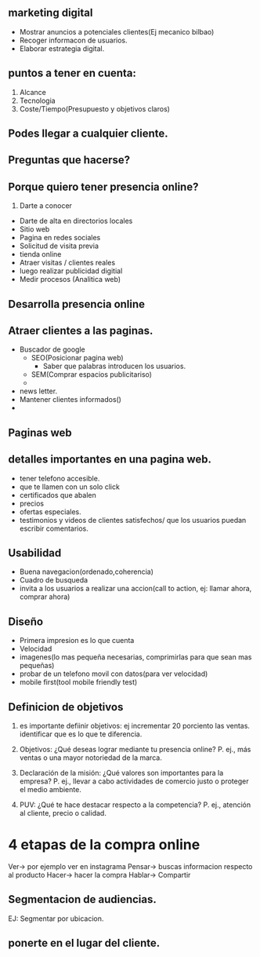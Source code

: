 ## marketing digital

- Mostrar anuncios a potenciales clientes(Ej mecanico bilbao)
- Recoger informacon de usuarios.
- Elaborar estrategia digital.

## puntos  a tener en cuenta:

1. Alcance
2. Tecnologia 
3. Coste/Tiempo(Presupuesto y objetivos claros)


## Podes llegar a cualquier cliente.



## Preguntas que hacerse?

## Porque quiero tener presencia online?

1. Darte a conocer
- Darte de alta en directorios locales
- Sitio web 
- Pagina en redes sociales
- Solicitud de visita previa
- tienda online
- Atraer visitas / clientes reales
- luego realizar publicidad digitial
- Medir procesos (Analitica web)

## Desarrolla presencia online


## Atraer clientes a las paginas.
- Buscador de google
    - SEO(Posicionar pagina web)
        - Saber que palabras introducen los usuarios.
    - SEM(Comprar espacios publicitariso)
    - 
- news letter.
- Mantener clientes informados()
- 

## Paginas web

## detalles importantes en una pagina web.
- tener telefono accesible.
- que te llamen con un solo click
- certificados que abalen 
- precios
- ofertas especiales.
- testimonios y videos de clientes satisfechos/ que los usuarios puedan escribir comentarios.

## Usabilidad
- Buena navegacion(ordenado,coherencia)
- Cuadro de busqueda
- invita a los usuarios a realizar una accion(call to action, ej: llamar ahora, comprar ahora)

## Diseño
- Primera impresion es lo que cuenta
- Velocidad
- imagenes(lo mas pequeña necesarias, comprimirlas para que sean mas pequeñas)
- probar de un telefono movil con datos(para ver velocidad)
- mobile first(tool mobile friendly test)



## Definicion de objetivos

1. es importante defiinir objetivos: ej incrementar 20 porciento las ventas.
identificar que es lo que te diferencia.

2. Objetivos: ¿Qué deseas lograr mediante tu presencia online? P. ej., más ventas o una mayor notoriedad de la marca.

3. Declaración de la misión: ¿Qué valores son importantes para la empresa? P. ej., llevar a cabo actividades de comercio justo o proteger el medio ambiente.

4. PUV: ¿Qué te hace destacar respecto a la competencia? P. ej., atención al cliente, precio o calidad. 


# 4 etapas de la compra online
Ver-> por ejemplo ver en instagrama
Pensar-> buscas informacion respecto al producto
Hacer-> hacer la compra
Hablar-> Compartir 

## Segmentacion de audiencias.

EJ: Segmentar por ubicacion.
## ponerte en el lugar del cliente.

